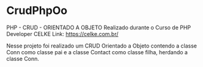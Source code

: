 # CrudPhpOo
PHP - CRUD - ORIENTADO A OBJETO 
Realizado durante o Curso de PHP Developer CELKE
Link: https://celke.com.br/

Nesse projeto foi realizado um CRUD Orientado a Objeto
contendo a classe Conn como classe pai e a classe
Contact como classe filha, herdando a classe Conn.
